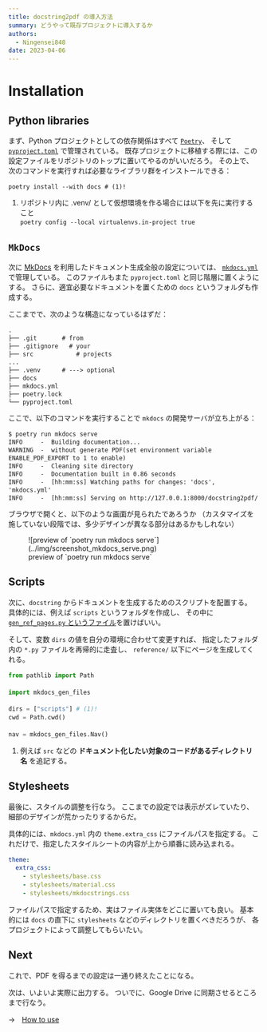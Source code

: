 ```yaml
---
title: docstring2pdf の導入方法
summary: どうやって既存プロジェクトに導入するか
authors:
  - Ningensei848
date: 2023-04-06
---
```


# Installation

## Python libraries

まず、Python プロジェクトとしての依存関係はすべて [`Poetry`](https://python-poetry.org/)、
そして　[`pyproject.toml`](https://github.com/Ningensei848/docstring2pdf/blob/main/pyproject.toml) で管理されている。
既存プロジェクトに移植する際には、この設定ファイルをリポジトリのトップに置いてやるのがいいだろう。
その上で、次のコマンドを実行すれば必要なライブラリ群をインストールできる：

```shell title="install command"
poetry install --with docs # (1)!
```

1. リポジトリ内に .venv/ として仮想環境を作る場合には以下を先に実行すること<br />
`poetry config --local virtualenvs.in-project true`

## `MkDocs`

次に [MkDocs](https://www.mkdocs.org/) を利用したドキュメント生成全般の設定については、
[`mkdocs.yml`](https://github.com/Ningensei848/docstring2pdf/blob/main/mkdocs.yml) で管理している。
このファイルもまた `pyproject.toml` と同じ階層に置くようにする。
さらに、適宜必要なドキュメントを置くための `docs` というフォルダも作成する。

ここまでで、次のような構造になっているはずだ：

```shell title="tree"
.
├── .git       # from
├── .gitignore   # your
├── src            # projects
...
├── .venv      # ---> optional
├── docs
├── mkdocs.yml
├── poetry.lock
└── pyproject.toml
```

ここで、以下のコマンドを実行することで `mkdocs` の開発サーバが立ち上がる：

```shell title="Run development server"
$ poetry run mkdocs serve
INFO     -  Building documentation...
WARNING  -  without generate PDF(set environment variable ENABLE_PDF_EXPORT to 1 to enable)
INFO     -  Cleaning site directory
INFO     -  Documentation built in 0.86 seconds
INFO     -  [hh:mm:ss] Watching paths for changes: 'docs', 'mkdocs.yml'
INFO     -  [hh:mm:ss] Serving on http://127.0.0.1:8000/docstring2pdf/
```

ブラウザで開くと、以下のような画面が見られたであろうか
（カスタマイズを施していない段階では、多少デザインが異なる部分はあるかもしれない）

<figure markdown>
  ![preview of `poetry run mkdocs serve`](../img/screenshot_mkdocs_serve.png)
  <figcaption>preview of `poetry run mkdocs serve`</figcaption>
</figure>

## Scripts

次に、`docstring` からドキュメントを生成するためのスクリプトを配置する。
具体的には、例えば `scripts` というフォルダを作成し、
その中に [`gen_ref_pages.py` というファイル](../reference/scripts/gen_ref_pages)を置けばいい。

そして、変数 `dirs` の値を自分の環境に合わせて変更すれば、
指定したフォルダ内の `*.py` ファイルを再帰的に走査し、
`reference/` 以下にページを生成してくれる。

```python title="gen_ref_pages.py"
from pathlib import Path

import mkdocs_gen_files

dirs = ["scripts"] # (1)!
cwd = Path.cwd()

nav = mkdocs_gen_files.Nav()
```

1. 例えば `src` などの **ドキュメント化したい対象のコードがあるディレクトリ名** を追記する。

## Stylesheets

最後に、スタイルの調整を行なう。
ここまでの設定では表示がズレていたり、細部のデザインが荒かったりするからだ。

具体的には、`mkdocs.yml` 内の `theme.extra_css` にファイルパスを指定する。
これだけで、指定したスタイルシートの内容が上から順番に読み込まれる。

```yaml title="mkdocs.yml"
theme:
  extra_css:
    - stylesheets/base.css
    - stylesheets/material.css
    - stylesheets/mkdocstrings.css
```

ファイルパスで指定するため、実はファイル実体をどこに置いても良い。
基本的には `docs` の直下に `stylesheets` などのディレクトリを置くべきだろうが、
各プロジェクトによって調整してもらいたい。

## Next

これで、PDF を得るまでの設定は一通り終えたことになる。

次は、いよいよ実際に出力する。
ついでに、Google Drive に同期させるところまで行なう。

→　[How to use](how-to-use.md)
